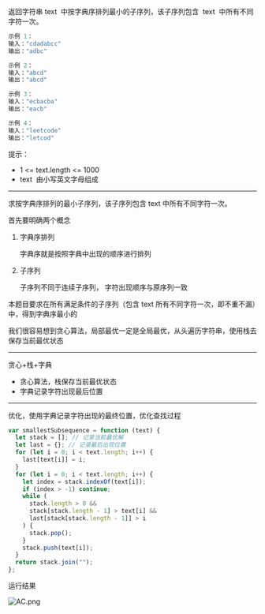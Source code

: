 返回字符串 text  中按字典序排列最小的子序列，该子序列包含  text  中所有不同字符一次。

```cpp
示例 1：
输入："cdadabcc"
输出："adbc"

示例 2：
输入："abcd"
输出："abcd"

示例 3：
输入："ecbacba"
输出："eacb"

示例 4：
输入："leetcode"
输出："letcod"
```

提示：

- 1 <= text.length <= 1000
- text  由小写英文字母组成

---

求按字典序排列的最小子序列，该子序列包含 text 中所有不同字符一次。

首先要明确两个概念

1. 字典序排列

   字典序就是按照字典中出现的顺序进行排列

2. 子序列

   子序列不同于连续子序列，
   字符出现顺序与原序列一致

本题目要求在所有满足条件的子序列（包含 text 所有不同字符一次，即不重不漏）中，得到字典序最小的

我们很容易想到贪心算法，局部最优一定是全局最优，从头遍历字符串，使用栈去保存当前最优状态

---

贪心+栈+字典

- 贪心算法，栈保存当前最优状态
- 字典记录字符出现最后位置

---

优化，使用字典记录字符出现的最终位置，优化查找过程

```javascript
var smallestSubsequence = function (text) {
  let stack = []; // 记录当前最优解
  let last = {}; // 记录最后出现位置
  for (let i = 0; i < text.length; i++) {
    last[text[i]] = i;
  }
  for (let i = 0; i < text.length; i++) {
    let index = stack.indexOf(text[i]);
    if (index > -1) continue;
    while (
      stack.length > 0 &&
      stack[stack.length - 1] > text[i] &&
      last[stack[stack.length - 1]] > i
    ) {
      stack.pop();
    }
    stack.push(text[i]);
  }
  return stack.join("");
};
```

运行结果

![AC.png](https://pic.leetcode.cn/f307c6c1e8c8a74dc56f8323edea35e0d0343ddb231a2b3456349d0f8bf2b7f4-%E5%B1%8F%E5%B9%95%E5%BF%AB%E7%85%A7%202019-10-03%2011.11.33.png)
